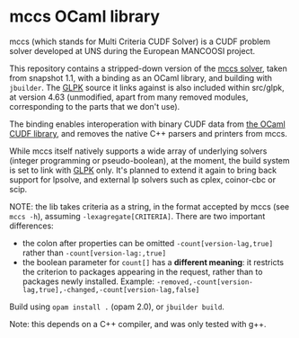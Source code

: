 # mccs OCaml library

mccs (which stands for Multi Criteria CUDF Solver) is a CUDF problem solver
developed at UNS during the European MANCOOSI project.

This repository contains a stripped-down version of the
[mccs solver](http://www.i3s.unice.fr/~cpjm/misc/mccs.html), taken from snapshot
1.1, with a binding as an OCaml library, and building with `jbuilder`. The
[GLPK](https://www.gnu.org/software/glpk/glpk.html) source it links against is
also included within src/glpk, at version 4.63 (unmodified, apart from many
removed modules, corresponding to the parts that we don't use).

The binding enables interoperation with binary CUDF data from
[the OCaml CUDF library](https://gforge.inria.fr/projects/cudf/), and removes
the native C++ parsers and printers from mccs.

While mccs itself natively supports a wide array of underlying solvers (integer
programming or pseudo-boolean), at the moment, the build system is set to link
with [GLPK](https://www.gnu.org/software/glpk/) only. It's planned to extend it
again to bring back support for lpsolve, and external lp solvers such as cplex,
coinor-cbc or scip.

NOTE: the lib takes criteria as a string, in the format accepted by mccs (see
`mccs -h`), assuming `-lexagregate[CRITERIA]`. There are two important
differences:
- the colon after properties can be omitted `-count[version-lag,true]` rather
  than `-count[version-lag:,true]`
- the boolean parameter for `count[]` has a **different meaning**: it restricts
  the criterion to packages appearing in the request, rather than to packages
  newly installed.
Example: `-removed,-count[version-lag,true],-changed,-count[version-lag,false]`

Build using `opam install .` (opam 2.0), or `jbuilder build`.

Note: this depends on a C++ compiler, and was only tested with g++.

